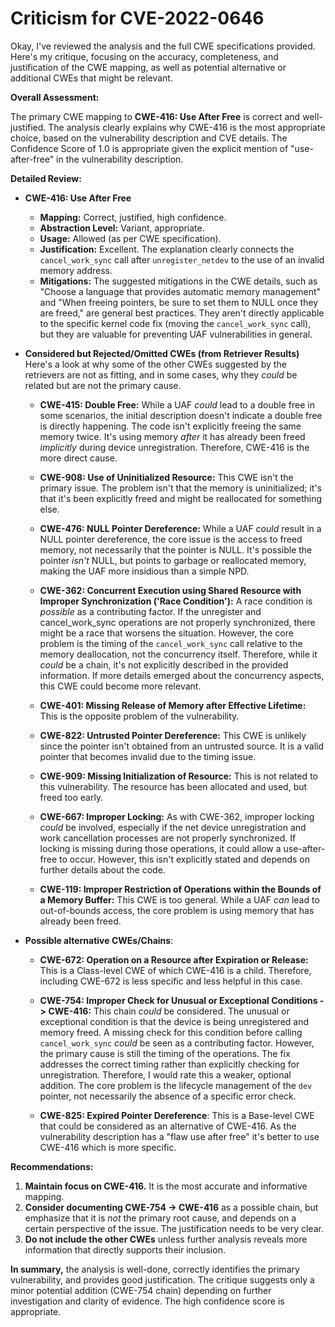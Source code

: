 # Criticism for CVE-2022-0646

Okay, I've reviewed the analysis and the full CWE specifications provided. Here's my critique, focusing on the accuracy, completeness, and justification of the CWE mapping, as well as potential alternative or additional CWEs that might be relevant.

**Overall Assessment:**

The primary CWE mapping to **CWE-416: Use After Free** is correct and well-justified.  The analysis clearly explains why CWE-416 is the most appropriate choice, based on the vulnerability description and CVE details. The Confidence Score of 1.0 is appropriate given the explicit mention of "use-after-free" in the vulnerability description.

**Detailed Review:**

*   **CWE-416: Use After Free**

    *   **Mapping:** Correct, justified, high confidence.
    *   **Abstraction Level:** Variant, appropriate.
    *   **Usage:** Allowed (as per CWE specification).
    *   **Justification:** Excellent. The explanation clearly connects the `cancel_work_sync` call after `unregister_netdev` to the use of an invalid memory address.
    *   **Mitigations:**  The suggested mitigations in the CWE details, such as "Choose a language that provides automatic memory management" and "When freeing pointers, be sure to set them to NULL once they are freed," are general best practices. They aren't directly applicable to the specific kernel code fix (moving the `cancel_work_sync` call), but they are valuable for preventing UAF vulnerabilities in general.

*   **Considered but Rejected/Omitted CWEs (from Retriever Results)**
    Here's a look at why some of the other CWEs suggested by the retrievers are not as fitting, and in some cases, why they *could* be related but are not the primary cause.

    *   **CWE-415: Double Free:**  While a UAF *could* lead to a double free in some scenarios, the initial description doesn't indicate a double free is directly happening. The code isn't explicitly freeing the same memory twice. It's using memory *after* it has already been freed *implicitly* during device unregistration. Therefore, CWE-416 is the more direct cause.

    *   **CWE-908: Use of Uninitialized Resource:** This CWE isn't the primary issue. The problem isn't that the memory is uninitialized; it's that it's been explicitly freed and might be reallocated for something else.

    *   **CWE-476: NULL Pointer Dereference:** While a UAF *could* result in a NULL pointer dereference, the core issue is the access to freed memory, not necessarily that the pointer is NULL. It's possible the pointer *isn't* NULL, but points to garbage or reallocated memory, making the UAF more insidious than a simple NPD.

    *   **CWE-362: Concurrent Execution using Shared Resource with Improper Synchronization ('Race Condition'):** A race condition is *possible* as a contributing factor. If the unregister and cancel_work_sync operations are not properly synchronized, there might be a race that worsens the situation. However, the core problem is the timing of the `cancel_work_sync` call relative to the memory deallocation, not the concurrency itself. Therefore, while it *could* be a chain, it's not explicitly described in the provided information.  If more details emerged about the concurrency aspects, this CWE could become more relevant.

    *   **CWE-401: Missing Release of Memory after Effective Lifetime:** This is the opposite problem of the vulnerability.

    *   **CWE-822: Untrusted Pointer Dereference:** This CWE is unlikely since the pointer isn't obtained from an untrusted source. It is a valid pointer that becomes invalid due to the timing issue.

    *   **CWE-909: Missing Initialization of Resource:** This is not related to this vulnerability. The resource has been allocated and used, but freed too early.

    *   **CWE-667: Improper Locking:** As with CWE-362, improper locking *could* be involved, especially if the net device unregistration and work cancellation processes are not properly synchronized. If locking is missing during those operations, it could allow a use-after-free to occur. However, this isn't explicitly stated and depends on further details about the code.

    *   **CWE-119: Improper Restriction of Operations within the Bounds of a Memory Buffer:** This CWE is too general.  While a UAF *can* lead to out-of-bounds access, the core problem is using memory that has already been freed.

* **Possible alternative CWEs/Chains**:

    * **CWE-672: Operation on a Resource after Expiration or Release:** This is a Class-level CWE of which CWE-416 is a child. Therefore, including CWE-672 is less specific and less helpful in this case.

    * **CWE-754: Improper Check for Unusual or Exceptional Conditions -> CWE-416:** This chain *could* be considered. The unusual or exceptional condition is that the device is being unregistered and memory freed. A missing check for this condition before calling `cancel_work_sync` *could* be seen as a contributing factor. However, the primary cause is still the timing of the operations. The fix addresses the correct timing rather than explicitly checking for unregistration. Therefore, I would rate this a weaker, optional addition.  The core problem is the lifecycle management of the `dev` pointer, not necessarily the absence of a specific error check.

    *   **CWE-825: Expired Pointer Dereference**: This is a Base-level CWE that could be considered as an alternative of CWE-416. As the vulnerability description has a "flaw use after free" it's better to use CWE-416 which is more specific.

**Recommendations:**

1.  **Maintain focus on CWE-416.** It is the most accurate and informative mapping.
2.  **Consider documenting CWE-754 -> CWE-416** as a possible chain, but emphasize that it is *not* the primary root cause, and depends on a certain perspective of the issue. The justification needs to be very clear.
3.   **Do not include the other CWEs** unless further analysis reveals more information that directly supports their inclusion.

**In summary,** the analysis is well-done, correctly identifies the primary vulnerability, and provides good justification. The critique suggests only a minor potential addition (CWE-754 chain) depending on further investigation and clarity of evidence. The high confidence score is appropriate.